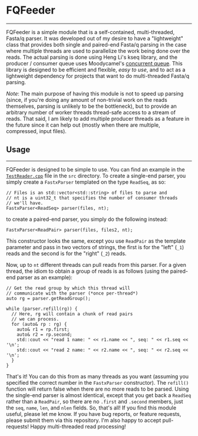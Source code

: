 # FQFeeder
---------

FQFeeder is a simple module that is a self-contained, multi-threaded, Fasta/q parser. It was developed out of my desire to have a "lightweight" class that provides both single and paired-end Fasta/q parsing in the case where multiple threads are used to parallelize the work being done over the reads.  The actual parsing is done using Heng Li's kseq library, and the producer / consumer queue uses Moodycamel's [concurrent queue](https://github.com/cameron314/concurrentqueue).  This library is designed to be efficient and flexible, *easy to use*, and to act as a lightweight dependency for projects that want to do multi-threaded Fasta/q parsing.

*Note*: The main purpose of having this module is not to speed up parsing (since, if you're doing any amount of non-trivial work on the reads themselves, parsing is unlikely to be the bottleneck), but to provide an arbitrary number of worker threads thread-safe access to a stream of reads.  That said, I am likely to add multiple producer threads as a feature in the future since it can help out (mostly when there are multiple, compressed, input files).

## Usage
--------

FQFeeder is designed to be simple to use.  You can find an example in the [`TestReader.cpp`](https://github.com/rob-p/FQFeeder/blob/master/src/TestReader.cpp) file in the `src` directory.  To create a single-end parser, you simply create a `FastxParser` templated on the type `ReadSeq`, as so:

```{c++}
// Files is an std::vector<std::string> of files to parse and
// nt is a uint32_t that specifies the number of consumer threads
// we'll have.
FastxParser<ReadSeq> parser(files, nt);
```

to create a paired-end parser, you simply do the following instead:

```{c++}
FastxParser<ReadPair> parser(files, files2, nt);
```

This constructor looks the same, except you use `ReadPair` as the template parameter and pass in 
two vectors of strings, the first is for the "left" (`_1`) reads and the second is for the "right" (`_2`) reads.

Now, up to `nt` different threads can pull reads from this parser.  For a given thread, the idiom to obtain 
a group of reads is as follows (using the paired-end parser as an example):

```{c++}
// Get the read group by which this thread will
// communicate with the parser (*once per-thread*)
auto rg = parser.getReadGroup();

while (parser.refill(rg)) {
  // Here, rg will contain a chunk of read pairs
  // we can process.
  for (auto& rp : rg) {
    auto& r1 = rp.first;
    auto& r2 = rp.second;
    std::cout << "read 1 name: " << r1.name << ", seq: " << r1.seq << '\n';
    std::cout << "read 2 name: " << r2.name << ", seq: " << r2.seq << '\n';
  }
}
```

That's it! You can do this from as many threads as you want (assuming you specified the correct number
in the `FastxParser` constructor). The `refill()` function will return false when there are 
no more reads to be parsed.  Using the single-end parser is almost identical, except that you get back
a `ReadSeq` rather than a `ReadPair`, so there are no `.first` and `.second` members, just the `seq`,
`name`, `len`, and `nlen` fields.  So, that's all!  If you find this module useful, please let me know.
If you have bug reports, or feature requests, please submit them via this repository.  I'm also happy
to accept pull-requests!  Happy multi-threaded read processing!
